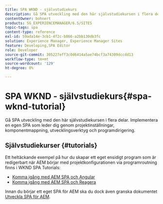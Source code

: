 ```yaml
---
title: SPA WKND - självstudiekurs
description: Gå SPA utveckling med den här självstudiekursen i flera delar. Implementera en egen SPA som leder dig genom projektinställningar, komponentmappning, utvecklingsverktyg och programdirigering.
contentOwner: bohnert
products: SG_EXPERIENCEMANAGER/6.5/SITES
topic-tags: spa
content-type: reference
exl-id: 59ada14e-3cb1-4f2c-b866-a2bb130db3fc
solution: Experience Manager, Experience Manager Sites
feature: Developing,SPA Editor
role: Developer
source-git-commit: 305227eff3c0d6414a5ae74bcf3a74309dccdd13
workflow-type: tm+mt
source-wordcount: '129'
ht-degree: 0%

---
```


# SPA WKND - självstudiekurs{#spa-wknd-tutorial}

Gå SPA utveckling med den här självstudiekursen i flera delar. Implementera en egen SPA som leder dig genom projektinställningar, komponentmappning, utvecklingsverktyg och programdirigering.

## Självstudiekurser {#tutorials}

Ett heltäckande exempel på hur du skapar ett eget ensidigt program som är redigerbart när AEM börjar med projektkonfigurationen via programroutning finns i WKND SPA Tutorials:

* [Komma igång med AEM SPA och Angular](https://experienceleague.adobe.com/docs/experience-manager-learn/getting-started-with-aem-headless/spa-editor/angular/overview.html)
* [Komma igång med AEM SPA och Reagera](https://experienceleague.adobe.com/docs/experience-manager-learn/getting-started-with-aem-headless/spa-editor/react/overview.html)

Innan du börjar ett eget SPA för AEM ska du dock även granska dokumentet [Utveckla SPA för AEM](/help/sites-developing/spa-architecture.md).
